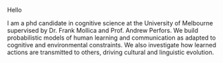 Hello 

I am a phd candidate in cognitive science at the University of Melbourne supervised by Dr. Frank Mollica and Prof. Andrew Perfors. We build probabilistic models of human learning and communication as adapted to cognitive and environmental constraints. We also investigate how learned actions are transmitted to others, driving cultural and linguistic evolution. 

<!---
merrickgiles/merrickgiles is a ✨ special ✨ repository because its `README.md` (this file) appears on your GitHub profile.
You can click the Preview link to take a look at your changes.
--->
